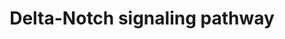 ---
annotations:
- type: Pathway Ontology
  value: Notch signaling pathway
authors:
- MaintBot
- AlexanderPico
- Christine Chichester
- Eweitz
description: 'There are 4 Notch receptors in humans (Notch 1-4) that bind to a family
  of 5 ligands (Jagged 1 and 2 and Delta-like 1-3). The Notch receptors are expressed
  on the cell surface as heterodimeric proteins and their ligands are also membrane-bound.
  Signaling through the Notch receptors is triggered by ligand-binding that induces
  cleavage of the extracellular domain by an ADAM family metalloprotease followed
  by a cleavage within the transmembrane domain by gamma secretase complex. The second
  cleavage leads to translocation of the cytosolic domain of Notch receptors into
  the nucleus. Notch proteins are important in lineage specification and stem cell
  maintenance. Aberrant Notch signaling has been linked to a number of malignancies
  including leukemias, lymphomas and carcinomas of the breast, skin, lung, cervix
  and kidneys.  Source: NetPath http://www.netpath.org/pathways?path_id=NetPath_3'
last-edited: 2021-05-23
organisms:
- Canis familiaris
redirect_from:
- /index.php/Pathway:WP1180
- /instance/WP1180
schema-jsonld:
- '@context': https://schema.org/
  '@id': https://wikipathways.github.io/pathways/WP1180.html
  '@type': Dataset
  creator:
    '@type': Organization
    name: WikiPathways
  description: 'There are 4 Notch receptors in humans (Notch 1-4) that bind to a family
    of 5 ligands (Jagged 1 and 2 and Delta-like 1-3). The Notch receptors are expressed
    on the cell surface as heterodimeric proteins and their ligands are also membrane-bound.
    Signaling through the Notch receptors is triggered by ligand-binding that induces
    cleavage of the extracellular domain by an ADAM family metalloprotease followed
    by a cleavage within the transmembrane domain by gamma secretase complex. The
    second cleavage leads to translocation of the cytosolic domain of Notch receptors
    into the nucleus. Notch proteins are important in lineage specification and stem
    cell maintenance. Aberrant Notch signaling has been linked to a number of malignancies
    including leukemias, lymphomas and carcinomas of the breast, skin, lung, cervix
    and kidneys.  Source: NetPath http://www.netpath.org/pathways?path_id=NetPath_3'
  keywords:
  - HES5
  - JUN
  - KAT2B
  - TLE1
  - CNTF
  - STAT3
  - LOC490882
  - NOTCH2
  - FURIN
  - APH1B
  - NCOR1
  - HEY2
  - CDK2
  - MAML2
  - TCF3
  - PIK3R2
  - YY1
  - PSENEN
  - LCK
  - NUMBL
  - APH1A
  - JAK2
  - LFNG
  - MFNG
  - MAML3
  - NOTCH4
  - EP300
  - RELA
  - MEF2C
  - SMAD3
  - DLL1
  - HIVEP3
  - LOC478804
  - NCOR2
  - POFUT1
  - GATA1
  - SMAD4
  - PSEN1
  - NFKBIA
  - LOC487309
  - SKP1
  - RBX1
  - HES1
  - HEY1
  - CNTFR
  - PIK3R1
  - NUMB
  - NOTCH1
  - SAP30
  - SNW1
  - GSK3B
  - ADAM10
  - CNTN1
  - SKP2
  - LOC475035
  - HES6
  - TP53
  - MAGEA1
  - NOTCH3
  - JAG1
  - MAML1
  - EGF
  - FHL1
  - RBPJ
  - DLL4
  - SMAD1
  - SIN3A
  - ITCH
  - RING1
  - FBXW7
  - LEF1
  - WDR12
  - PSEN2
  - NCSTN
  - CUL1
  - MAPK3
  - ASCL1
  - EGFR
  - MAPK1
  - APP
  - LOC475083
  - ADAM17
  - DTX1
  - AKT1
  - SPEN
  license: CC0
  name: Delta-Notch signaling pathway
seo: CreativeWork
title: Delta-Notch signaling pathway
wpid: WP1180
---